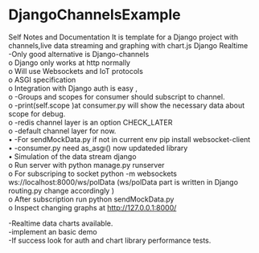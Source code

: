 # DjangoChannelsExample
Self Notes and Documentation
It is template for a Django project with channels,live data streaming and graphing with chart.js
Django Realtime  
-Only good alternative is Django-channels  
o	Django only works at http normally  
o	Will use Websockets and IoT protocols  
o	ASGI  specification  
o	Integration with Django auth is easy ,  
o	-Groups and scopes for consumer should subscript to channel.  
o	-print(self.scope )at consumer.py will show the necessary data about scope for debug.  
o	-redis channel layer is an option CHECK_LATER  
o	-default channel layer for now.  
•	-For sendMockData.py  if not in current env pip install websocket-client  	
•	-consumer.py need as_asgı() now updateded library  
•	Simulation of the data stream django  
o	Run server with python manage.py runserver  
o	For subscriping to socket python -m websockets ws://localhost:8000/ws/polData (ws/polData part is written in Django routing.py change accordingly )  
o	After subscription run python sendMockData.py  
o	Inspect changing graphs at http://127.0.0.1:8000/   

-Realtime data charts available.  
	-implement an basic demo  
	-If success look for auth and chart library performance tests.  
